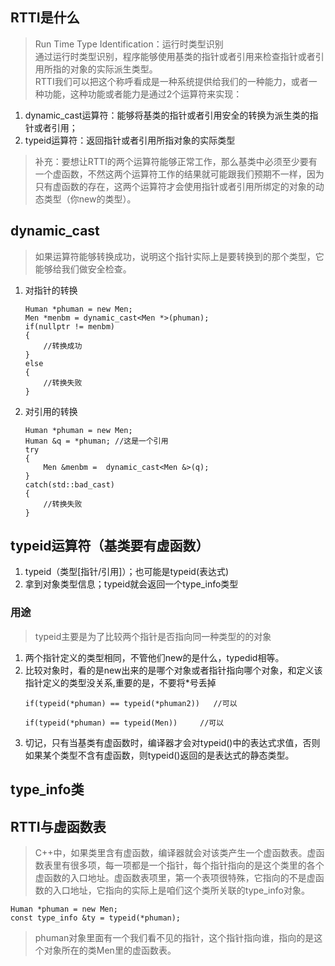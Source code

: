 ## RTTI是什么

>Run Time Type Identification：运行时类型识别  
>通过运行时类型识别，程序能够使用基类的指针或者引用来检查指针或者引用所指的对象的实际派生类型。  
>RTTI我们可以把这个称呼看成是一种系统提供给我们的一种能力，或者一种功能，这种功能或者能力是通过2个运算符来实现：

1. dynamic_cast运算符：能够将基类的指针或者引用安全的转换为派生类的指针或者引用；
2. typeid运算符：返回指针或者引用所指对象的实际类型

>补充：要想让RTTI的两个运算符能够正常工作，那么基类中必须至少要有一个虚函数，不然这两个运算符工作的结果就可能跟我们预期不一样，因为只有虚函数的存在，这两个运算符才会使用指针或者引用所绑定的对象的动态类型（你new的类型）。
   
## dynamic_cast
> 如果运算符能够转换成功，说明这个指针实际上是要转换到的那个类型，它能够给我们做安全检查。

1. 对指针的转换
   ```
   Human *phuman = new Men;
   Men *menbm = dynamic_cast<Men *>(phuman);
   if(nullptr != menbm)
   {
       //转换成功
   }
   else
   {
       //转换失败
   }
   ```

4. 对引用的转换
   ```
   Human *phuman = new Men;
   Human &q = *phuman; //这是一个引用
   try
   {
       Men &menbm =  dynamic_cast<Men &>(q);
   }
   catch(std::bad_cast)
   {
       //转换失败
   }
   ```

## typeid运算符（基类要有虚函数）
1. typeid（类型[指针/引用]）；也可能是typeid(表达式)
2. 拿到对象类型信息；typeid就会返回一个type_info类型

### 用途
> typeid主要是为了比较两个指针是否指向同一种类型的的对象
1. 两个指针定义的类型相同，不管他们new的是什么，typedid相等。
2. 比较对象时，看的是new出来的是哪个对象或者指针指向哪个对象，和定义该指针定义的类型没关系,重要的是，不要将*号丢掉
   ```
   if(typeid(*phuman) == typeid(*phuman2))   //可以

   if(typeid(*phuman) == typeid(Men))     //可以
   ```
3. 切记，只有当基类有虚函数时，编译器才会对typeid()中的表达式求值，否则如果某个类型不含有虚函数，则typeid()返回的是表达式的静态类型。

## type_info类

## RTTI与虚函数表
>C++中，如果类里含有虚函数，编译器就会对该类产生一个虚函数表。虚函数表里有很多项，每一项都是一个指针，每个指针指向的是这个类里的各个虚函数的入口地址。虚函数表项里，第一个表项很特殊，它指向的不是虚函数的入口地址，它指向的实际上是咱们这个类所关联的type_info对象。

```
Human *phuman = new Men;
const type_info &ty = typeid(*phuman);
```
>phuman对象里面有一个我们看不见的指针，这个指针指向谁，指向的是这个对象所在的类Men里的虚函数表。
